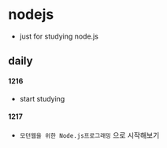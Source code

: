 # nodejs
- just for studying node.js



## daily

#### 1216

- start studying



#### 1217

- `모던웹을 위한 Node.js프로그래밍` 으로 시작해보기